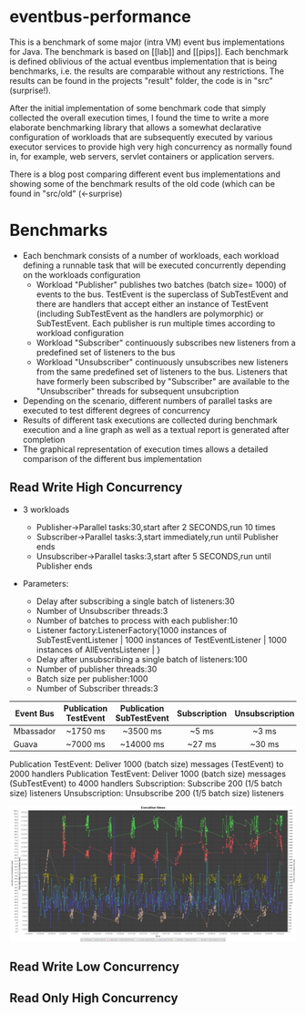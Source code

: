 eventbus-performance
====================

This is a benchmark of some major (intra VM) event bus implementations for Java. The benchmark is based on [[lab]] and [[pips]].
Each benchmark is defined oblivious of the actual eventbus implementation that is being benchmarks, i.e. the results are comparable
without any restrictions. The results can be found in the projects "result" folder, the code is in "src" (surprise!).

After the initial implementation of some benchmark code that simply collected the overall execution times,
I found the time to write a more elaborate benchmarking library that allows a somewhat declarative configuration of
workloads that are subsequently executed by various executor services to provide high very high concurrency as normally found in,
for example, web servers, servlet containers or application servers.

There is a blog post comparing different event bus implementations and showing some of the benchmark results of the old code
(which can be found in "src/old" (<-surprise)


# Benchmarks

+ Each benchmark consists of a number of workloads, each workload defining a runnable task that will be executed concurrently depending on the workloads configuration
  + Workload "Publisher" publishes two batches (batch size= 1000) of events to the bus. TestEvent is the superclass of SubTestEvent and there are handlers that accept either an instance of TestEvent (including SubTestEvent as the handlers are polymorphic) or SubTestEvent. Each publisher is run multiple times according to workload configuration
  + Workload "Subscriber" continuously subscribes new listeners from a predefined set of listeners to the bus
  + Workload "Unsubscriber" continuously unsubscribes new listeners from the same predefined set of listeners to the bus. Listeners that have formerly been subscribed by "Subscriber" are available to the "Unsubscriber" threads for subsequent unsubcription
+ Depending on the scenario, different numbers of parallel tasks are executed to test different degrees of concurrency
+ Results of different task executions are collected during benchmark execution and a line graph as well as a textual report is generated after completion
+ The graphical representation of execution times allows a detailed comparison of the different bus implementation

## Read Write High Concurrency

+ 3 workloads
  + Publisher->Parallel tasks:30,start after 2 SECONDS,run 10 times
  + Subscriber->Parallel tasks:3,start immediately,run until Publisher ends
  + Unsubscriber->Parallel tasks:3,start after 5 SECONDS,run until Publisher ends

+ Parameters:
  + Delay after subscribing a single batch of listeners:30
  + Number of Unsubscriber threads:3
  + Number of batches to process with each publisher:10
  + Listener factory:ListenerFactory{1000 instances of SubTestEventListener | 1000 instances of TestEventListener | 1000 instances of AllEventsListener | }
  + Delay after unsubscribing a single batch of listeners:100
  + Number of publisher threads:30
  + Batch size per publisher:1000
  + Number of Subscriber threads:3


| Event Bus | Publication TestEvent | Publication SubTestEvent | Subscription | Unsubscription |
| ------------- |:-------------:|:-----:|:-----:|:-----:|
| Mbassador | ~1750 ms | ~3500 ms  | ~5 ms  | ~3 ms |
| Guava     | ~7000 ms | ~14000 ms | ~27 ms | ~30 ms |

Publication TestEvent: Deliver 1000 (batch size) messages (TestEvent) to 2000 handlers
Publication TestEvent: Deliver 1000 (batch size) messages (SubTestEvent) to 4000 handlers
Subscription: Subscribe 200 (1/5 batch size) listeners
Unsubscription: Unsubscribe 200 (1/5 batch size) listeners

![Chart of execution times for Guava](results/ReadWriteHighConcurrency/guava/chart.jpg)

## Read Write Low Concurrency



## Read Only High Concurrency
